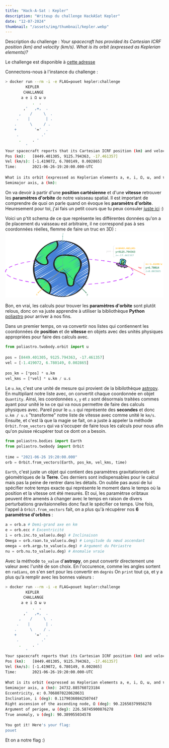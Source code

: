 ```yaml
---
title: "Hack-A-Sat : Kepler"
description: "Writeup du challenge HackASat Kepler"
date: "12-07-2024"
thumbnail: "/assets/img/thumbnail/kepler.webp"
---
```

Description du challenge : *Your spacecraft has provided its Cartesian ICRF position (km) and velocity (km/s). What is its orbit (expressed as Keplerian elements)?*

Le challenge est disponible à [cette adresse](https://github.com/cromulencellc/hackasat-qualifier-2021/tree/main/kepler)

Connectons-nous à l'instance du challenge : 
```bash
> docker run --rm -i -e FLAG=pouet kepler:challenge
         KEPLER
        CHALLANGE
       a e i Ω ω υ
            .  .
        ,'   ,=,  .
      ,    /     \  .
     .    |       | .
    .      \     / .
    +        '='  .
     .          .'
      .     . '
         '
Your spacecraft reports that its Cartesian ICRF position (km) and velocity (km/s) are:
Pos (km):   [8449.401305, 9125.794363, -17.461357]
Vel (km/s): [-1.419072, 6.780149, 0.002865]
Time:       2021-06-26-19:20:00.000-UTC

What is its orbit (expressed as Keplerian elements a, e, i, Ω, ω, and υ)?
Semimajor axis, a (km):
```
On va devoir à partir d'une **position cartésienne** et d'une **vitesse** retrouver les **paramètres d'orbite** de notre vaisseau spatial. 
Il est important  de comprendre de quoi on parle quand on évoque les **paramètrs d'orbite**. Heuresement pour toi, j'ai fais un petit cours que tu peux consuler [juste ici](../Satellite/orbits.html) :) 

Voici un p'tit schema de ce que représente les différentes données qu'on a (le placement du vaisseau est arbitraire, il ne correspond pas à ses coordonnées réelles, flemme de faire un truc en 3D) : 
![image](../../../assets/img/pages/space/hackasat/kepler/kepler1.svg)

Bon, en vrai, les calculs pour trouver les **paramètres d'orbite** sont plutôt relous, donc on va juste apprendre à utiliser la bibliothèque **Python** [poliastro](https://github.com/poliastro/poliastro) pour arriver à nos fins. 

Dans un premier temps, on va convertir nos listes qui contiennent les coordonnées de **position** et de **vitesse** en objets avec des unités physiques appropriées pour faire des calculs avec.
```python
from poliastro.twobody.orbit import u

pos = [8449.401305, 9125.794363, -17.461357]
vel = [-1.419072, 6.780149, 0.002865]

pos_km = [*pos] * u.km
vel_kms = [*vel] * u.km / u.s
```

Le `u.km`, c'est une unité de mesure qui provient de la bibilothèque [astropy](https://github.com/astropy/astropy). En multipliant notre liste avec, on convertit chaque coordonnée en objet `Quantity`. Ainsi, les coordonnées `x`, `y` et `z` sont désormais traitées commes ayant pour unité le `km` ce qui va nous permettre de faire des calculs physiques avec. 
Pareil pour le `u.s` qui représente des **secondes** et donc `u.km / u.s` "transforme" notre liste de vitesse avec comme unité le `km/s`.
Ensuite, et c'est là que la magie se fait, on a juste à appeler la méthode `Orbit.from_vectors` qui va s'occuper de faire tous les calculs pour nous afin qu'on puisse récupérer tout ce dont on a besoin. 
```python
from poliastro.bodies import Earth
from poliastro.twobody import Orbit

time = "2021-06-26 19:20:00.000"
orb = Orbit.from_vectors(Earth, pos_km, vel_kms, time)
```
`Earth`, c'est juste un objet qui contient des paramètres gravitationnels et géométriques de la **Terre**. Ces derniers sont indispensables pour le calcul mais pas la peine de rentrer dans les détails. 
On oublie pas aussi de lui spécifier notre temps exacte qui représente le moment dans le temps où la position et la vitesse ont été mesurés. Et oui, les paramètrse oribtaux peuvent être amenés à changer avec le temps en raison de divers perturbations gravitaionnelles donc faut le spécifier ce temps.
Une fois, l'appel à `Orbit.from_vectors` fait, on a plus qu'à récupérer nos **6 paramètrse d'orbites** : 
```python
a = orb.a # Demi-grand axe en km
e = orb.ecc # Excentricité
i = orb.inc.to_value(u.deg) # Inclinaison
Omega = orb.raan.to_value(u.deg) # Longitude du nœud ascendant
omega = orb.argp.to_value(u.deg) # Argument du Périastre
nu = orb.nu.to_value(u.deg) # Anomalie vraie
```
Avec la méthode `to_value` d'**astropy**, on peut convertir directement une valeur avec l'unité de son choix. En l'occurence, comme les angles sortent en `radians`, on s'en sert pour les convertir en `degrés`
On `print` tout ça, et y a plus qu'à remplir avec les bonnes valeurs : 
```bash
> docker run --rm -i -e FLAG=pouet kepler:challenge
         KEPLER
        CHALLANGE
       a e i Ω ω υ
            .  .
        ,'   ,=,  .
      ,    /     \  .
     .    |       | .
    .      \     / .
    +        '='  .
     .          .'
      .     . '
         '
Your spacecraft reports that its Cartesian ICRF position (km) and velocity (km/s) are:
Pos (km):   [8449.401305, 9125.794363, -17.461357]
Vel (km/s): [-1.419072, 6.780149, 0.002865]
Time:       2021-06-26-19:20:00.000-UTC

What is its orbit (expressed as Keplerian elements a, e, i, Ω, ω, and υ)?
Semimajor axis, a (km): 24732.885760723184
Eccentricity, e: 0.7068070220620631
Inclination, i (deg): 0.11790360842507447
Right ascension of the ascending node, Ω (deg): 90.22650379956278
Argument of perigee, ω (deg): 226.58745900876278
True anomaly, υ (deg): 90.389955034578

You got it! Here's your flag:
pouet
```
Et on a notre flag :) 

